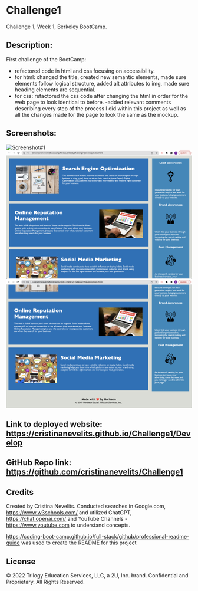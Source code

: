 # Challenge1
Challenge 1, Week 1, Berkeley BootCamp.

## Description: 
First challenge of the BootCamp:

- refactored code in html and css focusing on accessibility.
- for html: changed the title, created new semantic elements, made sure elements follow logical structure, added alt attributes to img, made sure heading elements are sequential. 
- for css: refactored the css code after changing the html in order for the web page to look identical to before.
-added relevant comments describing every step of the process I did within this project as well as all the changes made for the page to look the same as the mockup.

## Screenshots:

![Screenshot#1](https://github.com/cristinanevelits/Challenge1/blob/main/Develop/assets/images/Screenshot%202023-06-30%20at%203.52.47%20AM.png)
![Screenshot#2](https://github.com/cristinanevelits/Challenge1/blob/main/Develop/assets/images/Screenshot%202023-06-30%20at%203.53.03%20AM.png)
![Screenshot#3](https://github.com/cristinanevelits/Challenge1/blob/main/Develop/assets/images/Screenshot%202023-06-30%20at%203.53.22%20AM.png)

## Link to deployed website: https://cristinanevelits.github.io/Challenge1/Develop


## GitHub Repo link: https://github.com/cristinanevelits/Challenge1

## Credits

Created by Cristina Nevelits. Conducted searches in Google.com, https://www.w3schools.com/ and utilized ChatGPT, https://chat.openai.com/ and YouTube Channels - https://www.youtube.com to understand concepts.

https://coding-boot-camp.github.io/full-stack/github/professional-readme-guide was used to create the README for this project

## License

© 2022 Trilogy Education Services, LLC, a 2U, Inc. brand. Confidential and Proprietary. All Rights Reserved.

